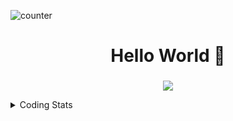 ![counter](https://enwk7okkacbnf3i.m.pipedream.net)


<h1 align="center">Hello World 👋</h1>

<h3 align="center"></h3>
<p align="center">
  <a href="https://skillicons.dev">
    <img src="https://skillicons.dev/icons?i=ts,js,go,rust,nodejs,postgres,mongo,redis,docker,neovim&coding=cute" />
  </a>
</p>

<details>
  <summary>Coding Stats</summary>

[![Code stats](https://github-readme-stats.vercel.app/api?username=joypreetsinghbhullar)](https://github.com/anuraghazra/github-readme-stats)
